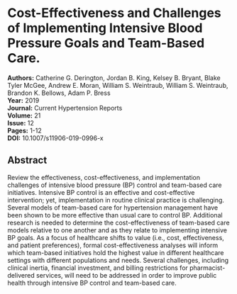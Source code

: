 # Cost-Effectiveness and Challenges of Implementing Intensive Blood Pressure Goals and Team-Based Care.

**Authors:** Catherine G. Derington, Jordan B. King, Kelsey B. Bryant, Blake Tyler McGee, Andrew E. Moran, William S. Weintraub, William S. Weintraub, Brandon K. Bellows, Adam P. Bress  
**Year:** 2019  
**Journal:** Current Hypertension Reports  
**Volume:** 21  
**Issue:** 12  
**Pages:** 1-12  
**DOI:** 10.1007/s11906-019-0996-x  

## Abstract
Review the effectiveness, cost-effectiveness, and implementation challenges of intensive blood pressure (BP) control and team-based care initiatives. Intensive BP control is an effective and cost-effective intervention; yet, implementation in routine clinical practice is challenging. Several models of team-based care for hypertension management have been shown to be more effective than usual care to control BP. Additional research is needed to determine the cost-effectiveness of team-based care models relative to one another and as they relate to implementing intensive BP goals. As a focus of healthcare shifts to value (i.e., cost, effectiveness, and patient preferences), formal cost-effectiveness analyses will inform which team-based initiatives hold the highest value in different healthcare settings with different populations and needs. Several challenges, including clinical inertia, financial investment, and billing restrictions for pharmacist-delivered services, will need to be addressed in order to improve public health through intensive BP control and team-based care.


